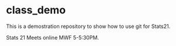 # class_demo
This is a demostration repository to show how to use git for Stats21.
 
Stats 21 Meets online MWF 5-5:30PM.
